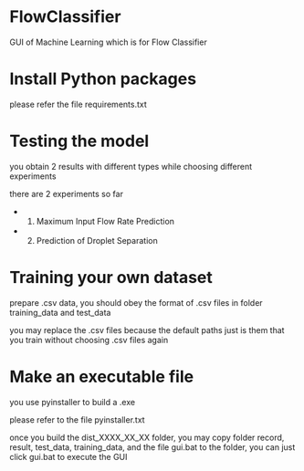 # FlowClassifier
GUI of Machine Learning which is for Flow Classifier


# Install Python packages
please refer the file requirements.txt

# Testing the model
you obtain 2 results with different types while choosing different experiments

there are 2 experiments so far
- 1. Maximum Input Flow Rate Prediction
- 2. Prediction of Droplet Separation
        

# Training your own dataset
prepare .csv data, you should obey the format of .csv files in folder training_data and test_data

you may replace the .csv files because the default paths just is them that you train without choosing .csv files again

# Make an executable file
you use pyinstaller to build a .exe

please refer to the file pyinstaller.txt

once you build the dist_XXXX_XX_XX folder, you may copy folder record, result, test_data, training_data, and the file gui.bat to the folder, you can just click gui.bat to execute the GUI